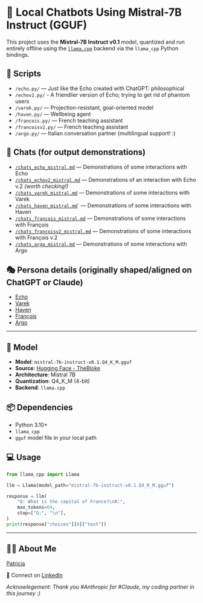 # 🦙 Local Chatbots Using Mistral-7B Instruct (GGUF)

This project uses the **Mistral-7B Instruct v0.1** model, quantized and run entirely offline using the [`llama.cpp`](https://github.com/ggerganov/llama.cpp) backend via the `llama_cpp` Python bindings.

## 📝 Scripts

- `/echo.py/` — Just like the Echo created with ChatGPT: philosophical
- `/echov2.py/` - A friendlier version of Echo; trying to get rid of phantom users
- `/varek.py/` — Projection-resistant, goal-oriented model
- `/haven.py/` — Wellbeing agent
- `/francois.py/` — French teaching assistant
- `/francoisv2.py/` — French teaching assistant
- `/argo.py/` — Italian conversation partner (multilingual support! :)

## 💬 Chats (for output demonstrations)

- [`/chats_echo_mistral.md`](./chats_echo_mistral.md) — Demonstrations of some interactions with Echo
- [`/chats_echov2_mistral.md`](./chats_echov2_mistral.md) — Demonstrations of an interaction with Echo v.2 *(worth checking!)*
- [`/chats_varek_mistral.md`](./chats_varek_mistral.md) — Demonstrations of some interactions with Varek
- [`/chats_haven_mistral.md`](./chats_haven_mistral.md)` — Demonstrations of some interactions with Haven
- [`/chats_francois_mistral.md`](./chats_francois_mistral.md) — Demonstrations of some interactions with François
- [`/chats_francoisv2_mistral.md`](./chats_francoisv2_mistral.md) — Demonstrations of some interactions with François v.2
- [`/chats_argo_mistral.md`](./chats_argo_mistral.md) — Demonstrations of some interactions with Argo

## 🎭 Persona details (originally shaped/aligned on ChatGPT or Claude)

- [Echo](../personas/004_echo.md) 
- [Varek](../personas/003_projection_resistant_models.md) 
- [Haven](../personas/010_wellbeing_companion.md) 
- [François](../personas/006_french_assistant.md)
- [Argo](../personas/005_italian_conversation_partner.md)

--- 

## 🧠 Model

- **Model**: `mistral-7b-instruct-v0.1.Q4_K_M.gguf`
- **Source**: [Hugging Face - TheBloke](https://huggingface.co/TheBloke)
- **Architecture**: Mistral 7B
- **Quantization**: Q4_K_M (4-bit)
- **Backend**: `llama.cpp`

## 📦 Dependencies

- Python 3.10+
- `llama_cpp`
- `gguf` model file in your local path

## 💻 Usage

```python
from llama_cpp import Llama

llm = Llama(model_path="mistral-7b-instruct-v0.1.Q4_K_M.gguf")

response = llm(
    "Q: What is the capital of France?\nA:",
    max_tokens=64,
    stop=["Q:", "\n"],
)
print(response["choices"][0]["text"])
```
---

 ## 👩‍💻 About Me

   [Patricia](https://github.com/patriciaschaffer) 
   
   🔗 Connect on [LinkedIn](https://www.linkedin.com/in/patriciaschaffer)
  
  *Acknowlegement: Thank you #Anthropic for #Claude, my coding partner in this journey :)*
  
 
  
